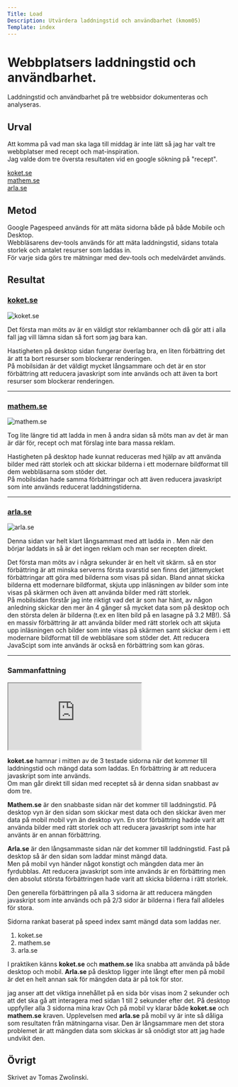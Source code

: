 ```yaml
---
Title: Load
Description: Utvärdera laddningstid och användbarhet (kmom05)
Template: index 
---
```


Webbplatsers laddningstid och användbarhet.
=======================

Laddningstid och användbarhet på tre webbsidor dokumenteras och analyseras.

Urval
-----------------------

Att komma på vad man ska laga till middag är inte lätt så jag har valt tre 
webbplatser med recept och mat-inspiration.  
Jag valde dom tre översta resultaten vid en google sökning på "recept".

[koket.se](https://www.koket.se/)  
[mathem.se](https://www.mathem.se/recept)  
[arla.se](https://www.arla.se/recept/)

Metod
-----------------------

Google Pagespeed används för att mäta sidorna både på både Mobile och Desktop.  
Webbläsarens dev-tools används för att mäta laddningstid, sidans totala storlek 
och antalet resurser som laddas in.  
För varje sida görs tre mätningar med dev-tools och medelvärdet används.

Resultat
-----------------------
### [koket.se](https://www.koket.se/)  
<picture class="load-img">
        <source media="(min-width: 701px)" srcset="%base_url%/image/koket-se.png?w=1020">
        <source media="(min-width: 368px)" srcset="%base_url%/image/koket-se.png?w=700">
        <img src="%base_url%/image/koket-se.png?w=367" alt="koket.se">
    </picture>

Det första man möts av är en väldigt stor reklambanner och då gör att i alla fall jag vill lämna sidan så fort som jag bara kan.  

Hastigheten på desktop sidan fungerar överlag bra, en liten förbättring det är att ta bort resurser som blockerar renderingen.  
På mobilsidan är det väldigt mycket långsammare och det är en stor förbättring att reducera javaskript som inte används och att även ta bort resurser som blockerar renderingen.
***

### [mathem.se](https://www.mathem.se/recept)  
<picture class="load-img">
        <source media="(min-width: 701px)" srcset="%base_url%/image/mathem-se.png?w=1020">
        <source media="(min-width: 368px)" srcset="%base_url%/image/mathem-se.png?w=700">
        <img src="%base_url%/image/mathem-se.png?w=367" alt="mathem.se">
    </picture>

Tog lite längre tid att ladda in men å andra sidan så möts man av det är man är där för, recept och mat förslag inte bara massa reklam. 

Hastigheten på desktop hade kunnat reduceras med hjälp av att använda bilder med rätt storlek och att skickar bilderna i ett modernare bildformat till dem webbläsarna som stöder det.  
På mobilsidan hade samma förbättringar och att även reducera javaskript som inte används reducerat laddningstiderna.
***


### [arla.se](https://www.arla.se/recept/)  
<picture class="load-img">
        <source media="(min-width: 701px)" srcset="%base_url%/image/arla-se.png?w=1020">
        <source media="(min-width: 368px)" srcset="%base_url%/image/arla-se.png?w=700">
        <img src="%base_url%/image/arla-se.png?w=367" alt="arla.se">
    </picture>

Denna sidan var helt klart långsammast med att ladda in . Men när den börjar laddats in så är det ingen reklam och man ser recepten direkt.  

Det första man möts av i några sekunder är en helt vit skärm. så en stor förbättring är att minska serverns första svarstid sen finns det jättemycket förbättringar att göra med bilderna som visas på sidan. Bland annat skicka bilderna ett modernare bildformat, skjuta upp inläsningen av bilder som inte visas på skärmen och även att använda bilder med rätt storlek.  
På mobilsidan förstår jag inte riktigt vad det är som har hänt, av någon anledning skickar den mer än 4 gånger så mycket data som på desktop och den största delen är bilderna (t.ex en liten bild på en lasagne på 3.2 MB!). Så en massiv förbättring är att använda bilder med rätt storlek och att skjuta upp inläsningen och bilder som inte visas på skärmen samt skickar dem i ett modernare bildformat till de webbläsare som stöder det. Att reducera JavaScipt som inte används är också en förbättring 
som kan göras.

***

### Sammanfattning

<div class="embed-container">
<iframe class="google-sheet" title="page-data" src="https://docs.google.com/spreadsheets/d/e/2PACX-1vQ4xbCuCfT4BoDnBqTJpxAh19o64MXV8RiBHPIeGLpqF-bQ3iUUI1BKXyFQtDHVqW7B1qA4uDcA3Z8V/pubhtml?gid=0&amp;single=true&amp;widget=true&amp;headers=false"></iframe>
<!-- <iframe class="google-sheet" src="https://docs.google.com/spreadsheets/d/e/2PACX-1vQ4xbCuCfT4BoDnBqTJpxAh19o64MXV8RiBHPIeGLpqF-bQ3iUUI1BKXyFQtDHVqW7B1qA4uDcA3Z8V/pubhtml?gid=0&amp;single=true&amp;widget=true&amp;headers=false"></iframe>
</div> -->

**koket.se** hamnar i mitten av de 3 testade sidorna när det kommer till laddningstid och mängd data som laddas. En förbättring är att reducera javaskript som inte används.  
Om man går direkt till sidan med receptet så är denna sidan snabbast av dom tre.  

**Mathem.se** är den snabbaste sidan när det kommer till laddningstid. På desktop vyn är den sidan som skickar mest data och den skickar även mer data på mobil mobil vyn än desktop vyn. En stor förbättring hadde varit att använda bilder med rätt storlek och att reducera javaskript som inte har använts är en annan förbättring.

**Arla.se** är den långsammaste sidan när det  kommer till laddningstid. Fast på desktop så är den sidan som laddar minst mängd data.  
Men på mobil vyn händer något konstigt och mängden data mer än fyrdubblas. Att reducera javaskript som inte används är en förbättring men den absolut största förbättringen hade varit att skicka bilderna i rätt storlek.

Den generella förbättringen på alla 3 sidorna är att reducera mängden javaskript som inte används och på 2/3 sidor är bilderna i flera fall alldeles för stora.

Sidorna rankat baserat på speed index samt mängd data som laddas ner.
1. koket.se
2. mathem.se
3. arla.se

I praktiken känns **koket.se** och **mathem.se** lika snabba att använda på både desktop och mobil. **Arla.se** på desktop ligger inte långt efter men på mobil är det en helt annan sak för mängden data är på tok för stor.

jag anser att det viktiga innehållet på en sida bör visas inom 2 sekunder och att det ska gå att interagera med sidan 1 till 2 sekunder efter det. På desktop uppfyller alla 3 sidorna mina krav Och på mobil vy klarar både **koket.se** och **mathem.se** kraven. Upplevelsen med **arla.se** på mobil vy är inte så dåliga som resultaten från mätningarna visar. Den är långsammare men det stora problemet är att mängden data som skickas är så onödigt stor att jag hade undvikit den.


Övrigt
-----------------------

Skrivet av Tomas Zwolinski.